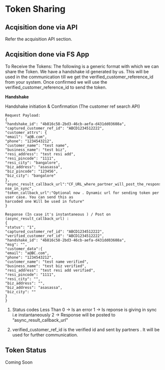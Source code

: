 # Token Sharing

## Acqisition done via API

Refer the acquisition API section.

<!-- Post API:
Payload:
{
"x_partner_token": "3c62880548592b9366a186df2253e993da9cc7dabbd7b8d70c021232",
"amount_sanctioned": "100000",
"final_approval": true,
"loan_duration_type": "days",
"interest_frequency": "yearly",
"interest_type": "reducing",
"interest": "18",
"duration": "360"
"verified_customer_ref_id": "ABCD1234512222"
}

Response expected:
{“status”:”1”,”msg”:””}
Notes:
If final_approval is True then the case has been disbursed and x_partner_token will contain the token in
this case
If final_approval is False then the case has been rejected -->

## Acqisition done via FS App

To Receive the Tokens:
The following is a generic format with which we can share the Token.
We have a handshake id generated by us. This will be used in the communication till we get the
verified_customer_reference_id from your system. Once confirmed we will use the verified_customer_reference_id to send the token.

**Handshake**

Handshake initiation & Confirmation (The customer ref search API)

```shell
Request Payload:
{
"handshake_id": "4b816c58-2bd3-46cb-aefa-d431dd03608a",
"captured_customer_ref_id": "ABCD1234512222",
"customer_attrs": {
"email": "a@B.com",
"phone": "1234543212",
"customer_name": "test name",
"business_name": "test biz",
"resi_address": "test resi add",
"resi_pincode": "1111",
"resi_city": "bangalore",
"biz_address": "asasassa",
"biz_pincode": "123456",
"biz_city": "bangalore"
},
"async_result_callback_url":"CF_URL_where_partner_will_post_the_response_incase_it_cant_give_respo
nse_in_sync",
"token_callback_url":"Optional now . Dynamic url for sending token per user case. You can send this as
harcoded one Will be used in future"
}
```

```shell
Response (In case it's instantaneous ) / Post on (async_result_callback_url) :
{
"status": "1",
"captured_customer_ref_id": "ABCD1234512222",
"verified_customer_ref_id": "ABCD1234512222",
"handshake_id": "4b816c58-2bd3-46cb-aefa-d431dd03608a",
"msg": "",
"customer_data":{
"email": "a@BC.com",
"phone": "1234543212",
"customer_name": "test name verified",
"business_name": "test biz verified",
"resi_address": "test resi add verified",
"resi_pincode": "1111",
"resi_city": "",
"biz_address": "",
"biz_address": "asasassa",
"biz_city": ""
}
}
```

1. Status codes
Less Than 0 → Is an error
1 → Is reponse is giving in sync i.e instantaneously
2 → Response will be posted to “async_result_callback_url"

2. verified_customer_ref_id is the verified id and sent by partners . It will be used for further communication.

## Token Status

Coming Soon

